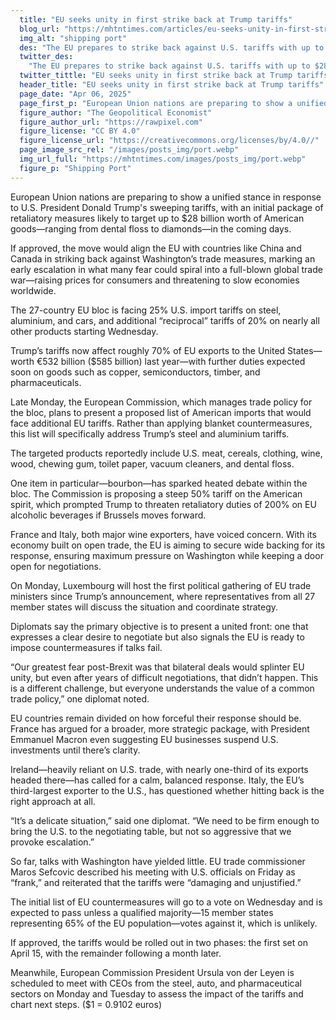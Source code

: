 ```yaml
---
  title: "EU seeks unity in first strike back at Trump tariffs"
  blog_url: "https://mhtntimes.com/articles/eu-seeks-unity-in-first-strike-back-at-Trump-tariffs"
  img_alt: "shipping port"
  des: "The EU prepares to strike back against U.S. tariffs with up to $28B in countermeasures, aiming to maintain unity and pressure Washington into trade talks."
  twitter_des:
    "The EU prepares to strike back against U.S. tariffs with up to $28B in countermeasures, aiming to maintain unity and pressure Washington into trade talks."
  twitter_tittle: "EU seeks unity in first strike back at Trump tariffs"
  header_title: "EU seeks unity in first strike back at Trump tariffs"
  page_date: "Apr 06, 2025"
  page_first_p: "European Union nations are preparing to show a unified stance in response to U.S. President Donald Trump's sweeping tariffs, with an initial package of retaliatory measures likely to target up to $28 billion worth of American goods—ranging from dental floss to diamonds—in the coming days."
  figure_author: "The Geopolitical Economist"
  figure_author_url: "https://rawpixel.com"
  figure_license: "CC BY 4.0"
  figure_license_url: "https://creativecommons.org/licenses/by/4.0//"
  page_image_src_rel: "/images/posts_img/port.webp"
  img_url_full: "https://mhtntimes.com/images/posts_img/port.webp"
  figure_p: "Shipping Port"
---
```


European Union nations are preparing to show a unified stance in response to U.S. President Donald Trump's sweeping tariffs, with an initial package of retaliatory measures likely to target up to $28 billion worth of American goods—ranging from dental floss to diamonds—in the coming days.

If approved, the move would align the EU with countries like China and Canada in striking back against Washington’s trade measures, marking an early escalation in what many fear could spiral into a full-blown global trade war—raising prices for consumers and threatening to slow economies worldwide.

The 27-country EU bloc is facing 25% U.S. import tariffs on steel, aluminium, and cars, and additional “reciprocal” tariffs of 20% on nearly all other products starting Wednesday.

Trump’s tariffs now affect roughly 70% of EU exports to the United States—worth €532 billion ($585 billion) last year—with further duties expected soon on goods such as copper, semiconductors, timber, and pharmaceuticals.

Late Monday, the European Commission, which manages trade policy for the bloc, plans to present a proposed list of American imports that would face additional EU tariffs. Rather than applying blanket countermeasures, this list will specifically address Trump’s steel and aluminium tariffs.

The targeted products reportedly include U.S. meat, cereals, clothing, wine, wood, chewing gum, toilet paper, vacuum cleaners, and dental floss.

One item in particular—bourbon—has sparked heated debate within the bloc. The Commission is proposing a steep 50% tariff on the American spirit, which prompted Trump to threaten retaliatory duties of 200% on EU alcoholic beverages if Brussels moves forward.

France and Italy, both major wine exporters, have voiced concern. With its economy built on open trade, the EU is aiming to secure wide backing for its response, ensuring maximum pressure on Washington while keeping a door open for negotiations.

On Monday, Luxembourg will host the first political gathering of EU trade ministers since Trump’s announcement, where representatives from all 27 member states will discuss the situation and coordinate strategy.

Diplomats say the primary objective is to present a united front: one that expresses a clear desire to negotiate but also signals the EU is ready to impose countermeasures if talks fail.

“Our greatest fear post-Brexit was that bilateral deals would splinter EU unity, but even after years of difficult negotiations, that didn’t happen. This is a different challenge, but everyone understands the value of a common trade policy,” one diplomat noted.

EU countries remain divided on how forceful their response should be. France has argued for a broader, more strategic package, with President Emmanuel Macron even suggesting EU businesses suspend U.S. investments until there’s clarity.

Ireland—heavily reliant on U.S. trade, with nearly one-third of its exports headed there—has called for a calm, balanced response. Italy, the EU’s third-largest exporter to the U.S., has questioned whether hitting back is the right approach at all.

“It’s a delicate situation,” said one diplomat. “We need to be firm enough to bring the U.S. to the negotiating table, but not so aggressive that we provoke escalation.”

So far, talks with Washington have yielded little. EU trade commissioner Maros Sefcovic described his meeting with U.S. officials on Friday as “frank,” and reiterated that the tariffs were “damaging and unjustified.”

The initial list of EU countermeasures will go to a vote on Wednesday and is expected to pass unless a qualified majority—15 member states representing 65% of the EU population—votes against it, which is unlikely.

If approved, the tariffs would be rolled out in two phases: the first set on April 15, with the remainder following a month later.

Meanwhile, European Commission President Ursula von der Leyen is scheduled to meet with CEOs from the steel, auto, and pharmaceutical sectors on Monday and Tuesday to assess the impact of the tariffs and chart next steps.
($1 = 0.9102 euros)
